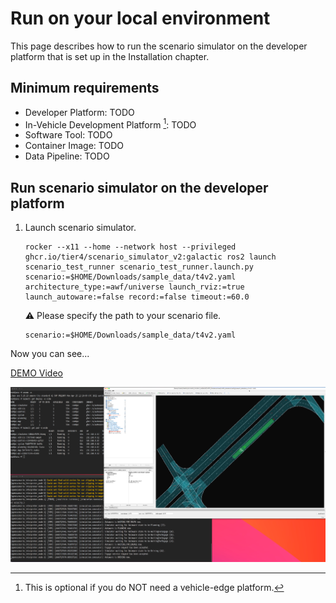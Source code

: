 # Run on your local environment

This page describes how to run the scenario simulator on the developer platform that is set up in the Installation chapter.

## Minimum requirements

- Developer Platform: TODO
- In-Vehicle Development Platform [^1]: TODO
- Software Tool: TODO
- Container Image: TODO
- Data Pipeline: TODO

[^1]: This is optional if you do NOT need a vehicle-edge platform.

## Run scenario simulator on the developer platform

1. Launch scenario simulator.

   ```console
   rocker --x11 --home --network host --privileged ghcr.io/tier4/scenario_simulator_v2:galactic ros2 launch scenario_test_runner scenario_test_runner.launch.py scenario:=$HOME/Downloads/sample_data/t4v2.yaml architecture_type:=awf/universe launch_rviz:=true launch_autoware:=false record:=false timeout:=60.0
   ```

   :warning: Please specify the path to your scenario file.

   ```console
   scenario:=$HOME/Downloads/sample_data/t4v2.yaml
   ```

Now you can see...

[DEMO Video](https://user-images.githubusercontent.com/57388357/185083253-27234791-6f5e-47ce-baf8-454e0ca10140.mp4)

![DEMO](../../installation/images/run-autoware/demo.png)
